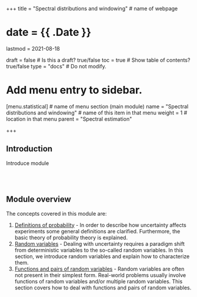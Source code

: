 +++
title = "Spectral distributions and windowing"         # name of webpage

# date = {{ .Date }}
lastmod = 2021-08-18

draft = false  # Is this a draft? true/false
toc = true  # Show table of contents? true/false
type = "docs"  # Do not modify.

# Add menu entry to sidebar.
[menu.statistical]                       # name of menu section (main module)
  name = "Spectral distributions and windowing"        # name of this item in that menu
  weight = 1                          # location in that menu
  parent = "Spectral estimation"

+++

## Introduction
Introduce module

<br></br>

## Module overview
The concepts covered in this module are:

1. <a href="../mathematicalbackground_probability_definitions">Definitions of probability</a> - In order to describe how uncertainty affects experiments some general definitions are clarified. Furthermore, the basic theory of probability theory is explained.
2. <a href="../mathematicalbackground_probability_variables">Random variables</a> - Dealing with uncertainty requires a paradigm shift from deterministic variables to the so-called random variables. In this section, we introduce random variables and explain how to characterize them.
3. <a href="../mathematicalbackground_probability_functions">Functions and pairs of random variables</a> - Random variables are often not present in their simplest form. Real-world problems usually involve functions of random variables and/or multiple random variables. This section covers how to deal with functions and pairs of random variables.
